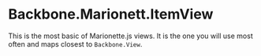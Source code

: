 # Backbone.Marionett.ItemView

This is the most basic of Marionette.js views. It is the one you will use most often and maps closest to `Backbone.View`.